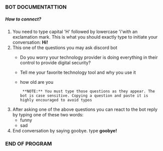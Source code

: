 ### BOT DOCUMENTATTION
##### How to connect?
1. You need to type capital 'H' followed by lowercase 'i'with an exclamation mark. This is what you should exactly type to initiate your conversation: **Hi!**
2. This one of the questions you may ask discord bot
     * Do you worry your technology provider is doing everything in their control to provide digital security?
     * Tell me your favorite technology tool and why you use it
     * how old are you
     
            **NOTE:** You must type those questions as they appear. The bot is case sensitive. Copying a question and paste it is highly encouraged to avoid typos
3. After asking one of the above questions you can react to the bot reply by typing one of these two words:
      * funny
      * sad
4. End conversation by saying goobye. type **goobye!**


### END OF PROGRAM

